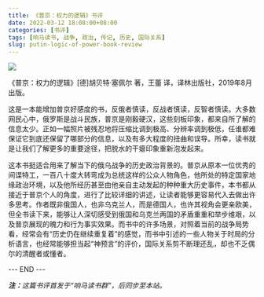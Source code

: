 ```yaml
---
title: 《普京：权力的逻辑》书评
date: 2022-03-12 18:08:00+08:00
categories: [书评]
tags: [响马读书, 战争, 政治, 传记, 历史, 国际关系]
slug: putin-logic-of-power-book-review
---
```


<div class="text-center p-3">
  <img class="img-fluid" src="/images/2022/0312/book-cover.jpg" style="max-width:300px"/>
</div>

《普京：权力的逻辑》[德]胡贝特·塞佩尔 著，王蕾 译，译林出版社，2019年8月出版。

这是一本能增加普京好感度的书，反俄者慎读，反战者慎读，反智者慎读。大多数网民心中，俄罗斯是战斗民族，普京是刚毅硬汉，这些刻板印象，都来自所了解的信息太少。正如一幅照片被残忍地将压缩比调到极高、分辨率调到极低，任谁都难保证它到底还保留了哪部分的信息，以及有多大程度的扭曲和误导。所幸，读书就是让我们了解更多的重要途径，把脱水的干瘪印象重新泡发起来。

这本书挺适合用来了解当下的俄乌战争的历史政治背景的。普京从原本一位优秀的间谍特工，一百八十度大转弯成为总统这样的公众人物角色，他所处的特定国家地缘政治环境，以及他所经历甚至由他亲自主动发起的种种重大历史事件，本书都从接近于普京个人的角度，进行了比较详细的讲述，让读者能够更容易代入去做出许多思考。作者既非俄国人，也非乌克兰人，而是德国人，也许其视角会更亲欧美，但全书读下来，能够让人深切感受到俄国和乌克兰两国的矛盾重重和举步维艰，以及普京展现的魄力和行为事实效果。而书中的许多场景，对照着当前的战争局势看，经常会有“历史仍在继续重复着”的感觉，而书中引述的一些人物关于时局的分析语言，也经常能够担当起“神预言”的评价，国际关系剪不断理还乱，却也不乏偶尔的清醒者或懂者。

<div class="p-5 text-center">--- END ---</div>

<i><b>注：</b>这篇书评首发于“响马读书群”，后同步至本站。</i>
